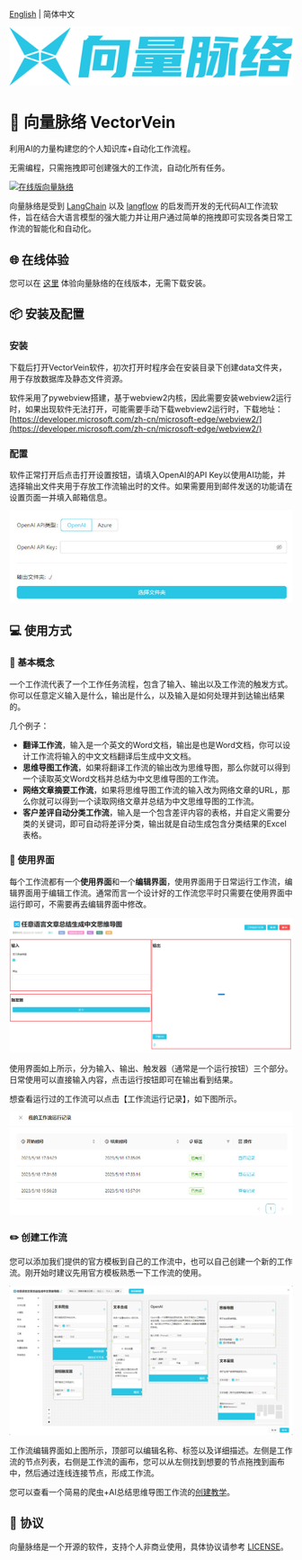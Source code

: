 [English](README_en.md) | 简体中文

[![向量脉络](resources/images/vector-vein-with-text-primary-zh.svg)](https://vectorvein.com)

# 🔀 向量脉络 VectorVein

利用AI的力量构建您的个人知识库+自动化工作流程。

无需编程，只需拖拽即可创建强大的工作流，自动化所有任务。

[![在线版向量脉络](resources/images/demo-zh.gif)](https://github.com/AndersonBY/vector-vein)

向量脉络是受到 [LangChain](https://github.com/hwchase17/langchain) 以及 [langflow](https://github.com/logspace-ai/langflow) 的启发而开发的无代码AI工作流软件，旨在结合大语言模型的强大能力并让用户通过简单的拖拽即可实现各类日常工作流的智能化和自动化。

## 🌐 在线体验

您可以在 [这里](https://vectorvein.com) 体验向量脉络的在线版本，无需下载安装。

## 📦 安装及配置

### 安装

下载后打开VectorVein软件，初次打开时程序会在安装目录下创建data文件夹，用于存放数据库及静态文件资源。

软件采用了pywebview搭建，基于webview2内核，因此需要安装webview2运行时，如果出现软件无法打开，可能需要手动下载webview2运行时，下载地址：[https://developer.microsoft.com/zh-cn/microsoft-edge/webview2/](https://developer.microsoft.com/zh-cn/microsoft-edge/webview2/)

### 配置

软件正常打开后点击打开设置按钮，请填入OpenAI的API Key以使用AI功能，并选择输出文件夹用于存放工作流输出时的文件。如果需要用到邮件发送的功能请在设置页面一并填入邮箱信息。

![设置](resources/images/settings1-zh.jpg)

## 💻 使用方式

### 📖 基本概念

一个工作流代表了一个工作任务流程，包含了输入、输出以及工作流的触发方式。你可以任意定义输入是什么，输出是什么，以及输入是如何处理并到达输出结果的。

几个例子：

- **翻译工作流**，输入是一个英文的Word文档，输出是也是Word文档，你可以设计工作流将输入的中文文档翻译后生成中文文档。
- **思维导图工作流**，如果将翻译工作流的输出改为思维导图，那么你就可以得到一个读取英文Word文档并总结为中文思维导图的工作流。
- **网络文章摘要工作流**，如果将思维导图工作流的输入改为网络文章的URL，那么你就可以得到一个读取网络文章并总结为中文思维导图的工作流。
- **客户差评自动分类工作流**，输入是一个包含差评内容的表格，并自定义需要分类的关键词，即可自动将差评分类，输出就是自动生成包含分类结果的Excel表格。

### 🔎 使用界面

每个工作流都有一个**使用界面**和一个**编辑界面**，使用界面用于日常运行工作流，编辑界面用于编辑工作流。通常而言一个设计好的工作流您平时只需要在使用界面中运行即可，不需要再去编辑界面中修改。

![使用界面](resources/images/user-interface1-zh.jpg)

使用界面如上所示，分为输入、输出、触发器（通常是一个运行按钮）三个部分。日常使用可以直接输入内容，点击运行按钮即可在输出看到结果。

想查看运行过的工作流可以点击【工作流运行记录】，如下图所示。

![工作流运行记录](resources/images/workflow-record-zh.jpg)

### ✏️ 创建工作流

您可以添加我们提供的官方模板到自己的工作流中，也可以自己创建一个新的工作流。刚开始时建议先用官方模板熟悉一下工作流的使用。

![工作流编辑界面](resources/images/editor-zh.jpg)

工作流编辑界面如上图所示，顶部可以编辑名称、标签以及详细描述。左侧是工作流的节点列表，右侧是工作流的画布，您可以从左侧找到想要的节点拖拽到画布中，然后通过连线连接节点，形成工作流。

您可以查看一个简易的爬虫+AI总结思维导图工作流的[创建教学](TUTORIAL.md)。

## 📄 协议

向量脉络是一个开源的软件，支持个人非商业使用，具体协议请参考 [LICENSE](LICENSE.md)。